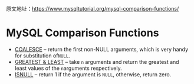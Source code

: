 原文地址：https://www.mysqltutorial.org/mysql-comparison-functions/



# MySQL Comparison Functions

- [COALESCE](https://www.mysqltutorial.org/mysql-comparison-functions/mysql-coalesce/) – return the first non-NULL arguments, which is very handy for substitution of`NULL`.
- [GREATEST & LEAST](https://www.mysqltutorial.org/mysql-comparison-functions/mysql-greatest-least/) – take `n` arguments and return the greatest and least values of the `n`arguments respectively.
- [ISNULL](https://www.mysqltutorial.org/mysql-comparison-functions/mysql-isnull-function/) – return 1 if the argument is `NULL`, otherwise, return zero.
